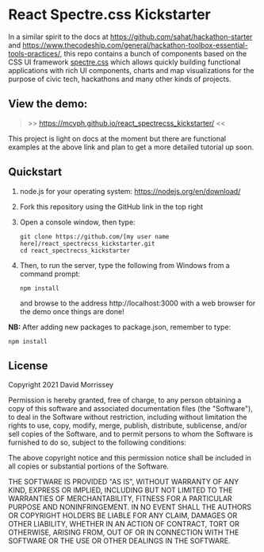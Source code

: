 # React Spectre.css Kickstarter

In a similar spirit to the docs at 
https://github.com/sahat/hackathon-starter and 
https://www.thecodeship.com/general/hackathon-toolbox-essential-tools-practices/,
this repo contains a bunch of components based on the 
CSS UI framework 
[spectre.css](https://picturepan2.github.io/spectre/)
which allows quickly building functional applications with rich UI 
components, charts and map visualizations for the purpose
of civic tech, hackathons and many other kinds of projects.

## View the demo:

> &gt;&gt; https://mcyph.github.io/react_spectrecss_kickstarter/ &lt;&lt;

This project is light on docs at the moment but there are 
functional examples at the above link and plan to get 
a more detailed tutorial up soon.

## Quickstart

1. node.js for your operating system: https://nodejs.org/en/download/
2. Fork this repository using the GitHub link in the top right
3. Open a console window, then type:
   
       git clone https://github.com/[my user name here]/react_spectrecss_kickstarter.git
       cd react_spectrecss_kickstarter
  
4. Then, to run the server, type the following from Windows 
   from a command prompt:
   
       npm install
   
   and browse to the address http://localhost:3000 with a 
   web browser for the demo once things are done!

**NB:** After adding new packages to package.json, remember to type:

    npm install

## License 

Copyright 2021 David Morrissey

Permission is hereby granted, free of charge, to any person obtaining 
a copy of this software and associated documentation files 
(the "Software"), to deal in the Software without restriction, 
including without limitation the rights to use, copy, modify, 
merge, publish, distribute, sublicense, and/or sell copies of 
the Software, and to permit persons to whom the Software is 
furnished to do so, subject to the following conditions:

The above copyright notice and this permission notice shall be 
included in all copies or substantial portions of the Software.

THE SOFTWARE IS PROVIDED "AS IS", WITHOUT WARRANTY OF ANY KIND, 
EXPRESS OR IMPLIED, INCLUDING BUT NOT LIMITED TO THE WARRANTIES 
OF MERCHANTABILITY, FITNESS FOR A PARTICULAR PURPOSE AND 
NONINFRINGEMENT. IN NO EVENT SHALL THE AUTHORS OR COPYRIGHT 
HOLDERS BE LIABLE FOR ANY CLAIM, DAMAGES OR OTHER LIABILITY, 
WHETHER IN AN ACTION OF CONTRACT, TORT OR OTHERWISE, ARISING 
FROM, OUT OF OR IN CONNECTION WITH THE SOFTWARE OR THE USE OR 
OTHER DEALINGS IN THE SOFTWARE.
